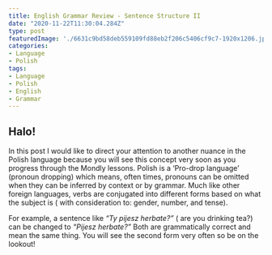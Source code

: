 ```yaml
---
title: English Grammar Review - Sentence Structure II
date: "2020-11-22T11:30:04.284Z"
type: post
featuredImage: './6631c9bd58deb559109fd88eb2f206c5406cf9c7-1920x1206.jpg'
categories:
- Language
- Polish
tags:
- Language
- Polish
- English
- Grammar
---
```


## Halo!

In this post I would like to direct your attention to another nuance in the Polish language because you will see this concept very soon as you progress through the Mondly lessons. Polish is a ‘Pro-drop language’ (pronoun dropping) which means, often times, pronouns can be omitted when they can be inferred by context or by grammar. Much like other foreign languages, verbs are conjugated into different forms based on what the subject is ( with consideration to: gender, number, and tense). 

For example, a sentence like *“Ty pijesz herbate?”* ( are you drinking tea?) can be changed to *“Pijesz herbate?”* Both are grammatically correct and mean the same thing. You will see the second form very often so be on the lookout!
